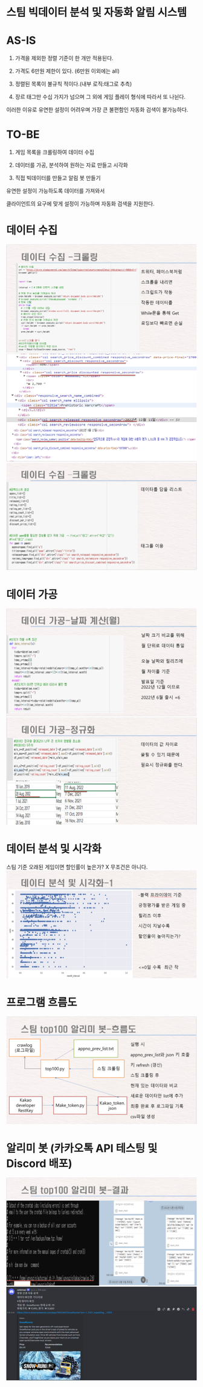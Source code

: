 # 스팀 빅데이터 분석 및 자동화 알림 시스템

# AS-IS
1. 가격을 제외한 정렬 기준이 한 개만 적용된다.

2. 가격도 6만원 제한이 있다. (6만원 이외에는 all)

3. 정렬된 목록이 불규칙 적이다.(내부 로직:태그로 추측)

4. 장르 태그만 수십 가지가 넘으며 그 외에 게임 플레이 형식에 따라서 또 나뉜다.

이러한 이유로 유연한 설정이 어려우며 가장 큰 불편함인 자동화 검색이 불가능하다.

# TO-BE
1. 게임 목록을 크롤링하여 데이터 수집

2. 데이터를 가공, 분석하여 원하는 자료 만들고 시각화

3. 직접 빅데이터를 만들고 알림 봇 만들기

유연한 설정이 가능하도록 데이터를 가져와서 

클라이언트의 요구에 맞게 설정이 가능하며 자동화 검색을 지원한다.

# 데이터 수집 
<img src="https://github.com/jeonyuzin/Steam_Bigdata_AutoSearch/blob/main/readimg/data_get0.png">
<img src="https://github.com/jeonyuzin/Steam_Bigdata_AutoSearch/blob/main/readimg/data_get1.png">
<img src="https://github.com/jeonyuzin/Steam_Bigdata_AutoSearch/blob/main/readimg/data_get2.png">

# 데이터 가공
<img src="https://github.com/jeonyuzin/Steam_Bigdata_AutoSearch/blob/main/readimg/data_pre1.png">
<img src="https://github.com/jeonyuzin/Steam_Bigdata_AutoSearch/blob/main/readimg/data_pre2.png">

# 데이터 분석 및 시각화
스팀 기준 오래된 게임이면 할인률이 높은가? X 무조건은 아니다.
<img src="https://github.com/jeonyuzin/Steam_Bigdata_AutoSearch/blob/main/readimg/data_vis.png">

# 프로그램 흐름도
<img src="https://github.com/jeonyuzin/Steam_Bigdata_AutoSearch/blob/main/readimg/data_flow.png">


# 알리미 봇 (카카오톡 API 테스팅 및 Discord 배포)
<img src="https://github.com/jeonyuzin/Steam_Bigdata_AutoSearch/blob/main/readimg/kakao.png">
<img src="https://github.com/jeonyuzin/Steam_Bigdata_AutoSearch/blob/main/readimg/discord.png">




